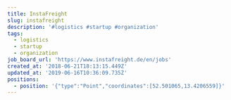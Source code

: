 ```yaml
---
title: InstaFreight
slug: instafreight
description: '#logistics #startup #organization'
tags:
  - logistics
  - startup
  - organization
job_board_url: 'https://www.instafreight.de/en/jobs'
created_at: '2018-06-21T18:13:15.449Z'
updated_at: '2019-06-16T10:36:09.735Z'
positions:
  - position: '{"type":"Point","coordinates":[52.501065,13.4206559]}'
---
```


